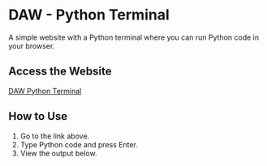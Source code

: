 # DAW - Python Terminal

A simple website with a Python terminal where you can run Python code in your browser.

## Access the Website
[DAW Python Terminal](https://JamesCoalchi.github.io/daw)

## How to Use
1. Go to the link above.
2. Type Python code and press Enter.
3. View the output below.
